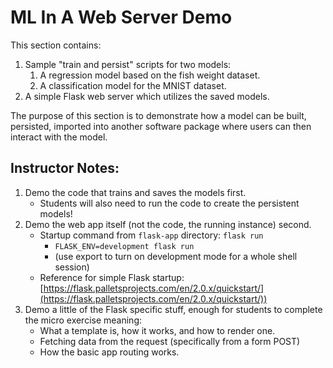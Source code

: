 # ML In A Web Server Demo

This section contains:

1. Sample "train and persist" scripts for two models:
    1. A regression model based on the fish weight dataset.
    2. A classification model for the MNIST dataset.
2. A simple Flask web server which utilizes the saved models.

The purpose of this section is to demonstrate how a model can be built, persisted, imported into another software package where users can then interact with the model.

## Instructor Notes:

1. Demo the code that trains and saves the models first.
    * Students will also need to run the code to create the persistent models!
2. Demo the web app itself (not the code, the running instance) second.
    * Startup command from `flask-app` directory: `flask run`
        * `FLASK_ENV=development flask run`
        * (use export to turn on development mode for a whole shell session)
    * Reference for simple Flask startup: [https://flask.palletsprojects.com/en/2.0.x/quickstart/](https://flask.palletsprojects.com/en/2.0.x/quickstart/))
3. Demo a little of the Flask specific stuff, enough for students to complete the micro exercise meaning:
    * What a template is, how it works, and how to render one.
    * Fetching data from the request (specifically from a form POST)
    * How the basic app routing works.
